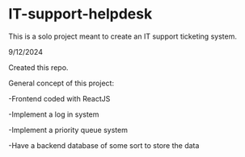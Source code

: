 # IT-support-helpdesk
This is a solo project meant to create an IT support ticketing system.

9/12/2024

Created this repo.

General concept of this project:

-Frontend coded with ReactJS

-Implement a log in system

-Implement a priority queue system

-Have a backend database of some sort to store the data
